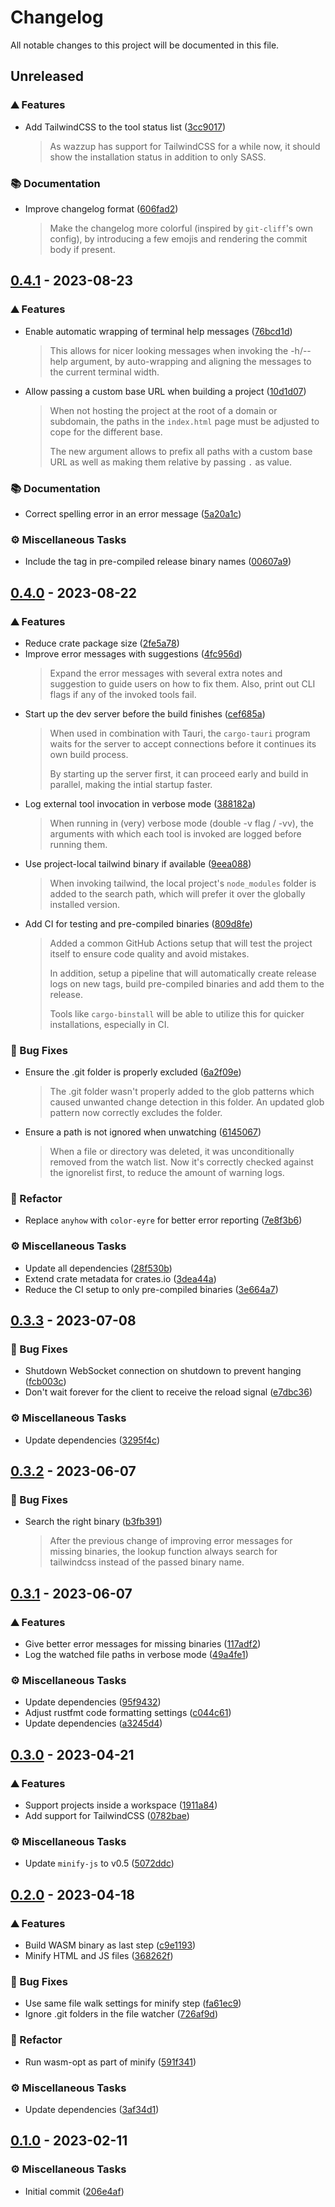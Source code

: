 # Changelog

All notable changes to this project will be documented in this file.

<!-- markdownlint-disable no-duplicate-header -->
<!-- markdownlint-disable no-trailing-spaces -->

## Unreleased

### <!-- 0 -->⛰️ Features

- Add TailwindCSS to the tool status list ([3cc9017](https://github.com/dnaka91/wazzup/commit/3cc9017c3958c726d2bdc84cebaad3a18f29e9d0))
  > As wazzup has support for TailwindCSS for a while now, it should show
  > the installation status in addition to only SASS.

### <!-- 2 -->📚 Documentation

- Improve changelog format ([606fad2](https://github.com/dnaka91/wazzup/commit/606fad2e37f6364052f4bd3c7d142c872319cec2))
  > Make the changelog more colorful (inspired by `git-cliff`'s own config),
  > by introducing a few emojis and rendering the commit body if present.

## [0.4.1](https://github.com/dnaka91/wazzup/compare/v0.4.0...v0.4.1) - 2023-08-23

### <!-- 0 -->⛰️ Features

- Enable automatic wrapping of terminal help messages ([76bcd1d](https://github.com/dnaka91/wazzup/commit/76bcd1db3bb99cdae78f846f804cdee7e1bb738e))
  > This allows for nicer looking messages when invoking the -h/--help
  > argument, by auto-wrapping and aligning the messages to the current
  > terminal width.
- Allow passing a custom base URL when building a project ([10d1d07](https://github.com/dnaka91/wazzup/commit/10d1d073ad3115feeeef2b2fdf8d71ad394b8660))
  > When not hosting the project at the root of a domain or subdomain, the
  > paths in the `index.html` page must be adjusted to cope for the
  > different base.
  > 
  > The new argument allows to prefix all paths with a custom base URL as
  > well as making them relative by passing `.` as value.

### <!-- 2 -->📚 Documentation

- Correct spelling error in an error message ([5a20a1c](https://github.com/dnaka91/wazzup/commit/5a20a1c675426743bd77a600df2b81d0724b2ddd))

### <!-- 7 -->⚙️ Miscellaneous Tasks

- Include the tag in pre-compiled release binary names ([00607a9](https://github.com/dnaka91/wazzup/commit/00607a9ebfe689cac450823eafe5fa8e4312b108))

## [0.4.0](https://github.com/dnaka91/wazzup/compare/v0.3.3...v0.4.0) - 2023-08-22

### <!-- 0 -->⛰️ Features

- Reduce crate package size ([2fe5a78](https://github.com/dnaka91/wazzup/commit/2fe5a78d4952e1dd0d7eb5a0dc0f2182bb527b4a))
- Improve error messages with suggestions ([4fc956d](https://github.com/dnaka91/wazzup/commit/4fc956d711ec554a9a74315a64bc4e3728a8d20f))
  > Expand the error messages with several extra notes and suggestion to
  > guide users on how to fix them. Also, print out CLI flags if any of the
  > invoked tools fail.
- Start up the dev server before the build finishes ([cef685a](https://github.com/dnaka91/wazzup/commit/cef685a86982643550769437501b4b10776563e4))
  > When used in combination with Tauri, the `cargo-tauri` program waits for
  > the server to accept connections before it continues its own build
  > process.
  > 
  > By starting up the server first, it can proceed early and build in
  > parallel, making the intial startup faster.
- Log external tool invocation in verbose mode ([388182a](https://github.com/dnaka91/wazzup/commit/388182a62d6636534601f394d2a025c1289d99ae))
  > When running in (very) verbose mode (double -v flag / -vv), the
  > arguments with which each tool is invoked are logged before running
  > them.
- Use project-local tailwind binary if available ([9eea088](https://github.com/dnaka91/wazzup/commit/9eea088ade5d5817c36c0de5e5162666fdaa06ad))
  > When invoking tailwind, the local project's `node_modules` folder is
  > added to the search path, which will prefer it over the globally
  > installed version.
- Add CI for testing and pre-compiled binaries ([809d8fe](https://github.com/dnaka91/wazzup/commit/809d8fe8e9ce262f389f9da50bdeb1400a8b1ad7))
  > Added a common GitHub Actions setup that will test the project itself to
  > ensure code quality and avoid mistakes.
  > 
  > In addition, setup a pipeline that will automatically create release
  > logs on new tags, build pre-compiled binaries and add them to the
  > release.
  > 
  > Tools like `cargo-binstall` will be able to utilize this for quicker
  > installations, especially in CI.

### <!-- 1 -->🐛 Bug Fixes

- Ensure the .git folder is properly excluded ([6a2f09e](https://github.com/dnaka91/wazzup/commit/6a2f09e0def918188b5334af0f5ceb021820401f))
  > The .git folder wasn't properly added to the glob patterns which caused
  > unwanted change detection in this folder. An updated glob pattern now
  > correctly excludes the folder.
- Ensure a path is not ignored when unwatching ([6145067](https://github.com/dnaka91/wazzup/commit/614506718fc7e59161b3268920c7e6cc509ef743))
  > When a file or directory was deleted, it was unconditionally removed
  > from the watch list. Now it's correctly checked against the ignorelist
  > first, to reduce the amount of warning logs.

### <!-- 4 -->🚜 Refactor

- Replace `anyhow` with `color-eyre` for better error reporting ([7e8f3b6](https://github.com/dnaka91/wazzup/commit/7e8f3b66f665dc63c576ee73db66b25a55bf9524))

### <!-- 7 -->⚙️ Miscellaneous Tasks

- Update all dependencies ([28f530b](https://github.com/dnaka91/wazzup/commit/28f530b4baf56d691f4b9224abeb934c8a0d8699))
- Extend crate metadata for crates.io ([3dea44a](https://github.com/dnaka91/wazzup/commit/3dea44a988ca23db68e5fee7bf140d9e4729c6a1))
- Reduce the CI setup to only pre-compiled binaries ([3e664a7](https://github.com/dnaka91/wazzup/commit/3e664a7fbde576eefb9b127abb602544e04a4b03))

## [0.3.3](https://github.com/dnaka91/wazzup/compare/v0.3.2...v0.3.3) - 2023-07-08

### <!-- 1 -->🐛 Bug Fixes

- Shutdown WebSocket connection on shutdown to prevent hanging ([fcb003c](https://github.com/dnaka91/wazzup/commit/fcb003ce7c21c9db03963c8a044ba54ae351d002))
- Don't wait forever for the client to receive the reload signal ([e7dbc36](https://github.com/dnaka91/wazzup/commit/e7dbc36852cd6341e7665627f89997e3bd20cc4d))

### <!-- 7 -->⚙️ Miscellaneous Tasks

- Update dependencies ([3295f4c](https://github.com/dnaka91/wazzup/commit/3295f4ce4c27f3df6d52c941403432af886dc98b))

## [0.3.2](https://github.com/dnaka91/wazzup/compare/v0.3.1...v0.3.2) - 2023-06-07

### <!-- 1 -->🐛 Bug Fixes

- Search the right binary ([b3fb391](https://github.com/dnaka91/wazzup/commit/b3fb3919c771417c67053316809b4d8f0368ad18))
  > After the previous change of improving error messages for missing
  > binaries, the lookup function always search for tailwindcss instead
  > of the passed binary name.

## [0.3.1](https://github.com/dnaka91/wazzup/compare/v0.3.0...v0.3.1) - 2023-06-07

### <!-- 0 -->⛰️ Features

- Give better error messages for missing binaries ([117adf2](https://github.com/dnaka91/wazzup/commit/117adf264515050c8b76a98e581389797c004609))
- Log the watched file paths in verbose mode ([49a4fe1](https://github.com/dnaka91/wazzup/commit/49a4fe146cfc4ff3b129c103d70d03cb5017a619))

### <!-- 7 -->⚙️ Miscellaneous Tasks

- Update dependencies ([95f9432](https://github.com/dnaka91/wazzup/commit/95f9432f08317c220703ceb1138c9f8cfe2fbee6))
- Adjust rustfmt code formatting settings ([c044c61](https://github.com/dnaka91/wazzup/commit/c044c616733a950093c34abb461fc58d9a1617b9))
- Update dependencies ([a3245d4](https://github.com/dnaka91/wazzup/commit/a3245d48d46ca251372a21f58c8fefe17f1ce50d))

## [0.3.0](https://github.com/dnaka91/wazzup/compare/v0.2.0...v0.3.0) - 2023-04-21

### <!-- 0 -->⛰️ Features

- Support projects inside a workspace ([1911a84](https://github.com/dnaka91/wazzup/commit/1911a84025d070a2e5a0120c18f64321a39834fb))
- Add support for TailwindCSS ([0782bae](https://github.com/dnaka91/wazzup/commit/0782bae33f552fea89d417fd39f30924ab88fbaf))

### <!-- 7 -->⚙️ Miscellaneous Tasks

- Update `minify-js` to v0.5 ([5072ddc](https://github.com/dnaka91/wazzup/commit/5072ddc864c4bbd58f5d679e3d2cb2ea59711014))

## [0.2.0](https://github.com/dnaka91/wazzup/compare/v0.1.0...v0.2.0) - 2023-04-18

### <!-- 0 -->⛰️ Features

- Build WASM binary as last step ([c9e1193](https://github.com/dnaka91/wazzup/commit/c9e119357f4bb758880d3150ed460a1ae748b398))
- Minify HTML and JS files ([368262f](https://github.com/dnaka91/wazzup/commit/368262f8601a959b821f7cc0c633d40ea9077413))

### <!-- 1 -->🐛 Bug Fixes

- Use same file walk settings for minify step ([fa61ec9](https://github.com/dnaka91/wazzup/commit/fa61ec9e8d276143819607eee6f5b1e04d04a88c))
- Ignore .git folders in the file watcher ([726af9d](https://github.com/dnaka91/wazzup/commit/726af9d2f8bc24964ce1945ed3a95666b82ef27e))

### <!-- 4 -->🚜 Refactor

- Run wasm-opt as part of minify ([591f341](https://github.com/dnaka91/wazzup/commit/591f34125bc1a518535b4b6eab2de6aa51fefc8c))

### <!-- 7 -->⚙️ Miscellaneous Tasks

- Update dependencies ([3af34d1](https://github.com/dnaka91/wazzup/commit/3af34d11f2c47517347002d49bf145f9208038e3))

## [0.1.0](https://github.com/dnaka91/wazzup/releases/tag/v0.1.0) - 2023-02-11

### <!-- 7 -->⚙️ Miscellaneous Tasks

- Initial commit ([206e4af](https://github.com/dnaka91/wazzup/commit/206e4afefdbde6cdce429b82304005500c443455))
<!-- generated by git-cliff -->
